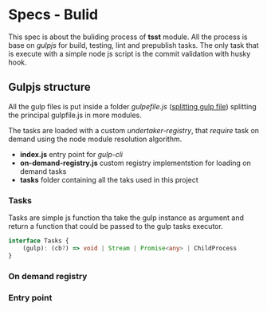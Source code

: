 # Specs - Bulid

This spec is about the buliding process of **tsst** module. All the process is base on _gulpjs_ for
build, testing, lint and prepublish tasks. The only task that is execute with a simple node js script
is the commit validation with husky hook.

## Gulpjs structure

All the gulp files is put inside a folder _gulpefile.js_ ([splitting gulp file](https://gulpjs.com/docs/en/getting-started/javascript-and-gulpfiles#splitting-a-gulpfile)) splitting the
principal gulpfile.js in more modules.

The tasks are loaded with a custom _undertaker-registry_, that _require_ task on demand using the 
node module resolution algorithm.

- **index.js** entry point for _gulp-cli_
- **on-demand-registry.js** custom registry implementstion for loading on demand tasks
- **tasks** folder containing all the taks used in this project

### Tasks

Tasks are simple js function tha take the gulp instance as argument and return a function
that could be passed to the gulp tasks executor.

```typescript
interface Tasks {
    (gulp): (cb?) => void | Stream | Promise<any> | ChildProcess
}
```

### On demand registry

### Entry point